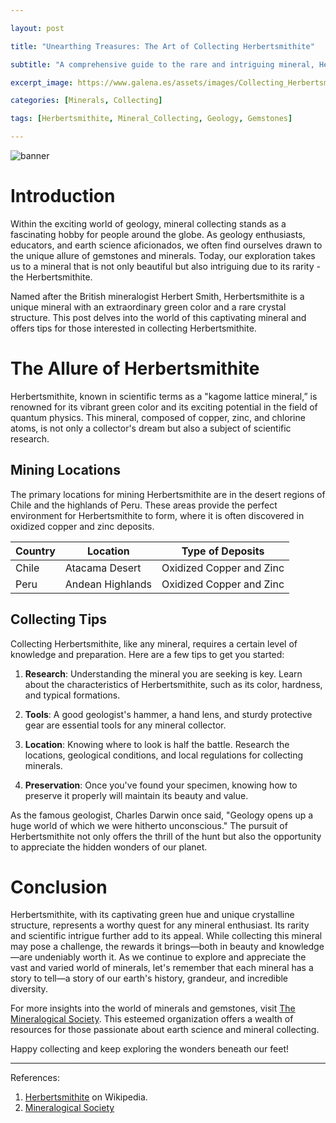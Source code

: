```yaml
---

layout: post

title: "Unearthing Treasures: The Art of Collecting Herbertsmithite"

subtitle: "A comprehensive guide to the rare and intriguing mineral, Herbertsmithite, and tips for enthusiasts on collecting this unique gemstone."

excerpt_image: https://www.galena.es/assets/images/Collecting_Herbertsmithite.png

categories: [Minerals, Collecting]

tags: [Herbertsmithite, Mineral_Collecting, Geology, Gemstones]

---
```


![banner](https://www.galena.es/assets/images/Collecting_Herbertsmithite.png "A close-up of vibrant green Herbertsmithite crystals on a mineral specimen, accompanied by a notepad and tools for mineral collecting, illustrating tips for enthusiasts on collecting this rare mineral.")

# Introduction

Within the exciting world of geology, mineral collecting stands as a fascinating hobby for people around the globe. As geology enthusiasts, educators, and earth science aficionados, we often find ourselves drawn to the unique allure of gemstones and minerals. Today, our exploration takes us to a mineral that is not only beautiful but also intriguing due to its rarity - the Herbertsmithite.

Named after the British mineralogist Herbert Smith, Herbertsmithite is a unique mineral with an extraordinary green color and a rare crystal structure. This post delves into the world of this captivating mineral and offers tips for those interested in collecting Herbertsmithite.

# The Allure of Herbertsmithite

Herbertsmithite, known in scientific terms as a "kagome lattice mineral,” is renowned for its vibrant green color and its exciting potential in the field of quantum physics. This mineral, composed of copper, zinc, and chlorine atoms, is not only a collector's dream but also a subject of scientific research.

## Mining Locations

The primary locations for mining Herbertsmithite are in the desert regions of Chile and the highlands of Peru. These areas provide the perfect environment for Herbertsmithite to form, where it is often discovered in oxidized copper and zinc deposits.

| Country | Location | Type of Deposits |
| --- | --- | --- |
| Chile | Atacama Desert | Oxidized Copper and Zinc |
| Peru | Andean Highlands | Oxidized Copper and Zinc |

## Collecting Tips

Collecting Herbertsmithite, like any mineral, requires a certain level of knowledge and preparation. Here are a few tips to get you started:

1. **Research**: Understanding the mineral you are seeking is key. Learn about the characteristics of Herbertsmithite, such as its color, hardness, and typical formations.

2. **Tools**: A good geologist's hammer, a hand lens, and sturdy protective gear are essential tools for any mineral collector.

3. **Location**: Knowing where to look is half the battle. Research the locations, geological conditions, and local regulations for collecting minerals.

4. **Preservation**: Once you've found your specimen, knowing how to preserve it properly will maintain its beauty and value.

As the famous geologist, Charles Darwin once said, "Geology opens up a huge world of which we were hitherto unconscious." The pursuit of Herbertsmithite not only offers the thrill of the hunt but also the opportunity to appreciate the hidden wonders of our planet.

# Conclusion

Herbertsmithite, with its captivating green hue and unique crystalline structure, represents a worthy quest for any mineral enthusiast. Its rarity and scientific intrigue further add to its appeal. While collecting this mineral may pose a challenge, the rewards it brings—both in beauty and knowledge—are undeniably worth it. As we continue to explore and appreciate the vast and varied world of minerals, let's remember that each mineral has a story to tell—a story of our earth's history, grandeur, and incredible diversity.

For more insights into the world of minerals and gemstones, visit [The Mineralogical Society](https://www.minersoc.org/). This esteemed organization offers a wealth of resources for those passionate about earth science and mineral collecting.

Happy collecting and keep exploring the wonders beneath our feet!

---

References:

1. [Herbertsmithite](https://en.wikipedia.org/wiki/Herbertsmithite) on Wikipedia.
2. [Mineralogical Society](https://www.minersoc.org/)